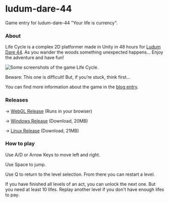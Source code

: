 # ludum-dare-44
Game entry for ludum-dare-44 "Your life is currency".

### About

Life Cycle is a complex 2D platformer made in Unity in 48 hours for [Ludum Dare 44](https://ldjam.com/events/ludum-dare/44/life-cycle). As you wander the woods something unexpected happens… Enjoy the adventure and have fun!

![Some screenshots of the game Life Cycle.](preview.gif)

Beware: This one is difficult! But, if you’re stuck, think first…

You can find more information about the game in the [blog entry](https://www.zubspace.com/blog/ludum-dare-44).

### Releases

&rightarrow; [WebGL Release](https://www.zubspace.com/games/life-cycle) (Runs in your browser)

&rightarrow; [Windows Release](https://www.zubspace.com/user/games/life-cycle/life-cycle-ld44.zip) (Download, 20MB)

&rightarrow; [Linux Release](https://www.zubspace.com/user/games/life-cycle/life-cycle-ld44-linux.zip) (Download, 21MB)

### How to play

Use A/D or Arrow Keys to move left and right.

Use Space to jump.

Use Q to return to the level selection. From there you can restart a level.

If you have finished all levels of an act, you can unlock the next one. But you need at least 10 lifes. Replay another level if you don't have enough lifes to pay.
